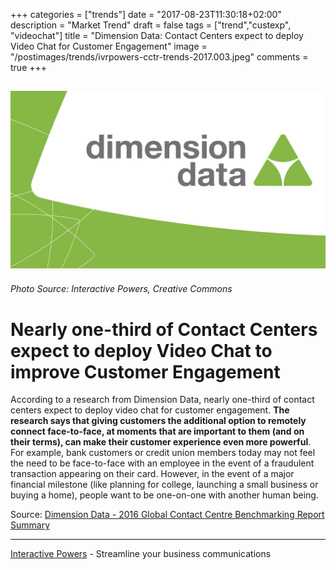 +++
categories = ["trends"]
date = "2017-08-23T11:30:18+02:00"
description = "Market Trend"
draft = false
tags = ["trend","custexp", "videochat"]
title = "Dimension Data: Contact Centers expect to deploy Video Chat for Customer Engagement"
image = "/postimages/trends/ivrpowers-cctr-trends-2017.003.jpeg"
comments = true
+++

![Dimension Data - Contact Center Benchmarking 2020](/postimages/trends/ivrpowers-cctr-trends-2017.004.jpeg)
------------
###### Photo Source: Interactive Powers, Creative Commons

# Nearly one-third of Contact Centers expect to deploy Video Chat to improve Customer Engagement

According to a research from Dimension Data, nearly one-third of contact centers expect to deploy video chat for customer engagement. **The research says that giving customers the additional option to remotely connect face-to-face, at moments that are important to them (and on their terms), can make their customer experience even more powerful**. For example, bank customers or credit union members today may not feel the need to be face-to-face with an employee in the event of a fraudulent transaction appearing on their card. However, in the event of a major financial milestone (like planning for college, launching a small business or buying a home), people want to be one-on-one with another human being. 

Source: [Dimension Data - 2016 Global Contact Centre Benchmarking Report Summary](http://www.dimensiondata.com/Global/Downloadable%20Documents/2016%20Global%20Contact%20Centre%20Benchmarking%20Report%20Summary.pdf)

---
[Interactive Powers](http://www.ivrpowers.com/) - Streamline your business communications